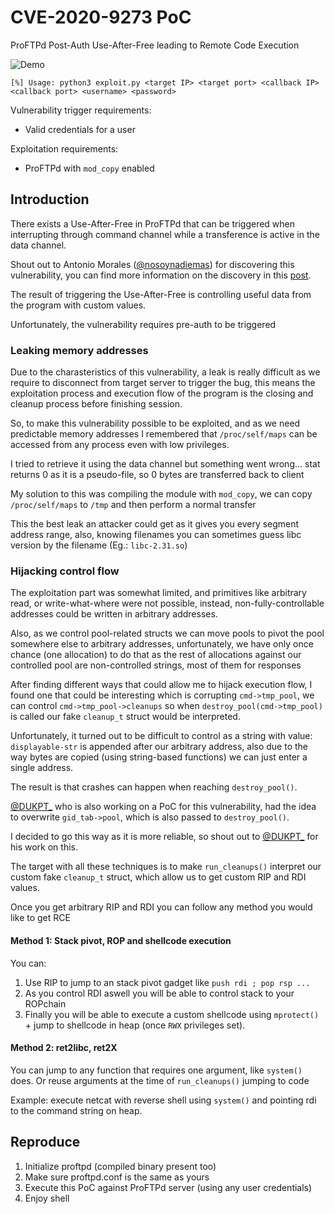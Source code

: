 # CVE-2020-9273 PoC

ProFTPd Post-Auth Use-After-Free leading to Remote Code Execution

![Demo](https://i.imgur.com/BpdpN5O.png)

```
[%] Usage: python3 exploit.py <target IP> <target port> <callback IP> <callback port> <username> <password>
```

Vulnerability trigger requirements:
- Valid credentials for a user

Exploitation requirements:
- ProFTPd with `mod_copy` enabled

## Introduction

There exists a Use-After-Free in ProFTPd that can be triggered when interrupting through command channel while a transference is active in the data channel.

Shout out to Antonio Morales ([@nosoynadiemas](https://twitter.com/Nosoynadiemas)) for discovering this vulnerability, you can find more information on the discovery in this [post](https://securitylab.github.com/research/fuzzing-sockets-FTP/).

The result of triggering the Use-After-Free is controlling useful data from the program with custom values.

Unfortunately, the vulnerability requires pre-auth to be triggered

### Leaking memory addresses

Due to the charasteristics of this vulnerability, a leak is really difficult as we require to disconnect from target server to trigger the bug, this means the exploitation process and execution flow of the program is the closing and cleanup process before finishing session.

So, to make this vulnerability possible to be exploited, and as we need predictable memory addresses I remembered that `/proc/self/maps` can be accessed from any process even with low privileges.

I tried to retrieve it using the data channel but something went wrong... stat returns 0 as it is a pseudo-file, so 0 bytes are transferred back to client

My solution to this was compiling the module with `mod_copy`, we can copy `/proc/self/maps` to `/tmp` and then perform a normal transfer

This the best leak an attacker could get as it gives you every segment address range, also, knowing filenames you can sometimes guess libc version by the filename (Eg.: `libc-2.31.so`) 

### Hijacking control flow

The exploitation part was somewhat limited, and primitives like arbitrary read, or write-what-where were not possible, instead, non-fully-controllable addresses could be written in arbitrary addresses.

Also, as we control pool-related structs we can move pools to pivot the pool somewhere else to arbitrary addresses, unfortunately, we have only once chance (one allocation) to do that as the rest of allocations against our controlled pool are non-controlled strings, most of them for responses

After finding different ways that could allow me to hijack execution flow, I found one that could be interesting which is corrupting `cmd->tmp_pool`, we can control `cmd->tmp_pool->cleanups` so when `destroy_pool(cmd->tmp_pool)` is called our fake `cleanup_t` struct would be interpreted.

Unfortunately, it turned out to be difficult to control as a string with value: `displayable-str` is appended after our arbitrary address, also due to the way bytes are copied (using string-based functions) we can just enter a single address.

The result is that crashes can happen when reaching `destroy_pool()`.

[@DUKPT_](https://twitter.com/DUKPT_) who is also working on a PoC for this vulnerability, had the idea to overwrite `gid_tab->pool`, which is also passed to `destroy_pool()`.

I decided to go this way as it is more reliable, so shout out to [@DUKPT_](https://twitter.com/DUKPT_) for his work on this.

The target with all these techniques is to make `run_cleanups()` interpret our custom fake `cleanup_t` struct, which allow us to get custom RIP and RDI values.

Once you get arbitrary RIP and RDI you can follow any method you would like to get RCE

#### Method 1: Stack pivot, ROP and shellcode execution

You can:

1) Use RIP to jump to an stack pivot gadget like `push rdi ; pop rsp ...`
2) As you control RDI aswell you will be able to control stack to your ROPchain
3) Finally you will be able to execute a custom shellcode using `mprotect()` + jump to shellcode in heap (once `RWX` privileges set).

#### Method 2: ret2libc, ret2X

You can jump to any function that requires one argument, like `system()` does. Or reuse arguments at the time of `run_cleanups()` jumping to code

Example: execute netcat with reverse shell using `system()` and pointing rdi to the command string on heap.

## Reproduce

1) Initialize proftpd (compiled binary present too)
2) Make sure proftpd.conf is the same as yours
3) Execute this PoC against ProFTPd server (using any user credentials)
4) Enjoy shell



